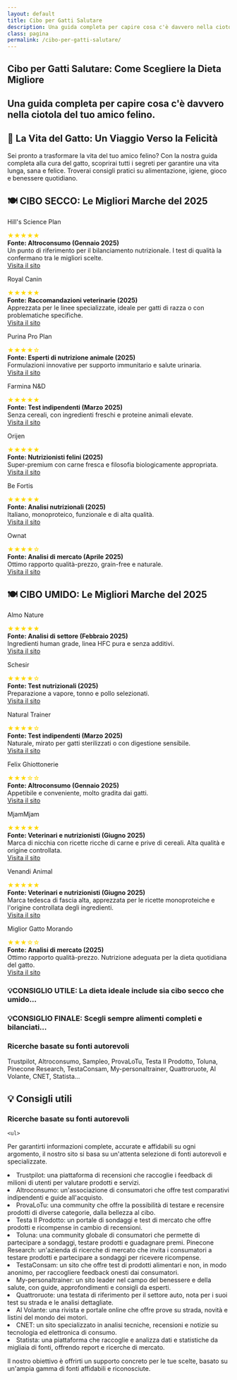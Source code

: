 ```yaml
---
layout: default
title: Cibo per Gatti Salutare
description: Una guida completa per capire cosa c'è davvero nella ciotola del tuo amico felino.
class: pagina
permalink: /cibo-per-gatti-salutare/
---
```


<main class="layout-wrapper">

  <!-- 📝 INTRODUZIONE -->
  <section class="intro">
    <h1 class="main-title-centered">Cibo per Gatti Salutare: Come Scegliere la Dieta Migliore</h1>
    <h2 class="small-title">Una guida completa per capire cosa c'è davvero nella ciotola del tuo amico felino.</h2>
  </section>


  <!-- 🌿 CONSIGLI PRATICI -->
  <section class="eco-tips">
    <h2>🐾 La Vita del Gatto: Un Viaggio Verso la Felicità</h2>
    <p>Sei pronto a trasformare la vita del tuo amico felino? Con la nostra guida completa alla cura del gatto, scoprirai tutti i segreti per garantire una vita lunga, sana e felice. Troverai consigli pratici su alimentazione, igiene, gioco e benessere quotidiano.</p>
  </section>


 <!-- CIBO SECCO -->
<h2 class="small-title">🍽️ CIBO SECCO: Le Migliori Marche del 2025</h2>

  <!-- 🔲 GRIGLIA QUADRATI SECCO -->
  <div class="square-grid">
    


<div class="content-square">
  <p>Hill's Science Plan</p>
  <div class="rating-stars" aria-label="Valutazione: 5 su 5">
    <span style="color: gold;">★★★★★</span>
  </div>
  <div class="description">
    <strong>Fonte: Altroconsumo (Gennaio 2025)</strong><br /> Un punto di riferimento per il bilanciamento nutrizionale. I test di qualità la confermano tra le migliori scelte.<br /> 
    <a class="brand-name" href="https://www.hillspet.it/" target="_blank" rel="noopener">Visita il sito</a>
  </div>
</div>

<div class="content-square">
  <p>Royal Canin</p>
  <div class="rating-stars" aria-label="Valutazione: 5 su 5">
    <span style="color: gold;">★★★★★</span>
  </div>
  <div class="description">
    <strong>Fonte: Raccomandazioni veterinarie (2025)</strong><br />  Apprezzata per le linee specializzate, ideale per gatti di razza o con problematiche specifiche.<br /> 
    <a class="brand-name" href="https://www.royalcanin.com/it" target="_blank" rel="noopener">Visita il sito</a>
  </div>
</div>

<div class="content-square">
  <p>Purina Pro Plan</p>
  <div class="rating-stars" aria-label="Valutazione: 4 su 5">
    <span style="color: gold;">★★★★☆</span>
  </div>
  <div class="description">
    <strong>Fonte: Esperti di nutrizione animale (2025)</strong><br />  Formulazioni innovative per supporto immunitario e salute urinaria.<br /> 
    <a class="brand-name" href="https://www.purina.it/" target="_blank" rel="noopener">Visita il sito</a>
  </div>
</div>

<div class="content-square">
  <p>Farmina N&D</p>
  <div class="rating-stars" aria-label="Valutazione: 5 su 5">
    <span style="color: gold;">★★★★★</span>
  </div>
  <div class="description">
    <strong>Fonte: Test indipendenti (Marzo 2025)</strong><br />  Senza cereali, con ingredienti freschi e proteine animali elevate.<br /> 
    <a class="brand-name" href="https://www.farmina.com/it/" target="_blank" rel="noopener">Visita il sito</a>
  </div>
</div>

<div class="content-square">
  <p>Orijen</p>
  <div class="rating-stars" aria-label="Valutazione: 5 su 5">
    <span style="color: gold;">★★★★★</span>
  </div>
  <div class="description">
    <strong>Fonte: Nutrizionisti felini (2025)</strong><br />  Super-premium con carne fresca e filosofia biologicamente appropriata.<br /> 
    <a class="brand-name" href="https://www.orijen.ca/" target="_blank" rel="noopener">Visita il sito</a>
  </div>
</div>

<div class="content-square">
  <p>Be Fortis</p>
  <div class="rating-stars" aria-label="Valutazione: 5 su 5">
    <span style="color: gold;">★★★★★</span>
  </div>
  <div class="description">
    <strong>Fonte: Analisi nutrizionali (2025)</strong><br />  Italiano, monoproteico, funzionale e di alta qualità.<br /> 
    <a class="brand-name" href="https://www.arcaplanet.it/s/?q=BeFortis+cat" target="_blank" rel="noopener">Visita il sito</a>
  </div>
</div>

<div class="content-square">
  <p>Ownat</p>
  <div class="rating-stars" aria-label="Valutazione: 4 su 5">
    <span style="color: gold;">★★★★☆</span>
  </div>
  <div class="description">
    <strong>Fonte: Analisi di mercato (Aprile 2025)</strong><br />  Ottimo rapporto qualità-prezzo, grain-free e naturale.<br /> 
    <a class="brand-name" href="https://www.ownat.com/it/" target="_blank" rel="noopener">Visita il sito</a>
  </div>
</div>
</div> 

<!-- CIBO UMIDO -->
<h2 class="small-title"> 🍽️ CIBO UMIDO: Le Migliori Marche del 2025</h2> 

  <!-- 🔲 GRIGLIA QUADRATI SECCO -->
  <div class="square-grid">
    
   
<div class="content-square">
  <p>Almo Nature</p>
  <div class="rating-stars" aria-label="Valutazione: 5 su 5">
    <span style="color: gold;">★★★★★</span>
  </div>
  <div class="description">
    <strong>Fonte: Analisi di settore (Febbraio 2025)</strong><br />  Ingredienti human grade, linea HFC pura e senza additivi.<br /> 
    <a class="brand-name" href="https://www.almonature.com/" target="_blank" rel="noopener">Visita il sito</a>
  </div>
</div>

<div class="content-square">
  <p>Schesir</p>
  <div class="rating-stars" aria-label="Valutazione: 4 su 5">
    <span style="color: gold;">★★★★☆</span>
  </div>
  <div class="description">
    <strong>Fonte: Test nutrizionali (2025)</strong><br />  Preparazione a vapore, tonno e pollo selezionati.<br /> 
    <a class="brand-name" href="https://www.schesir.com/" target="_blank" rel="noopener">Visita il sito</a>
  </div>
</div>

<div class="content-square">
  <p>Natural Trainer</p>
  <div class="rating-stars" aria-label="Valutazione: 4 su 5">
    <span style="color: gold;">★★★★☆</span>
  </div>
  <div class="description">
    <strong>Fonte: Test indipendenti (Marzo 2025)</strong><br />  Naturale, mirato per gatti sterilizzati o con digestione sensibile.<br /> 
    <a class="brand-name" href="https://www.trainer.eu/" target="_blank" rel="noopener">Visita il sito</a>
  </div>
</div>

<div class="content-square">
  <p>Felix Ghiottonerie</p>
  <div class="rating-stars" aria-label="Valutazione: 3 su 5">
    <span style="color: gold;">★★★☆☆</span>
  </div>
  <div class="description">
    <strong>Fonte: Altroconsumo (Gennaio 2025)</strong><br />  Appetibile e conveniente, molto gradita dai gatti.<br /> 
    <a class="brand-name" href="https://www.purina.it/felix" target="_blank" rel="noopener">Visita il sito</a>
  </div>
</div>

<div class="content-square">
  <p>MjamMjam</p>
  <div class="rating-stars" aria-label="Valutazione: 5 su 5">
    <span style="color: gold;">★★★★★</span>
  </div>
  <div class="description">
    <strong>Fonte: Veterinari e nutrizionisti (Giugno 2025)</strong><br />  Marca di nicchia con ricette ricche di carne e prive di cereali. Alta qualità e origine controllata.<br /> 
    <a class="brand-name" href="https://www.mjammjam.de/" target="_blank" rel="noopener">Visita il sito</a>
  </div>
</div>

<div class="content-square">
  <p>Venandi Animal</p>
  <div class="rating-stars" aria-label="Valutazione: 5 su 5">
    <span style="color: gold;">★★★★★</span>
  </div>
  <div class="description">
    <strong>Fonte: Veterinari e nutrizionisti (Giugno 2025)</strong><br />  Marca tedesca di fascia alta, apprezzata per le ricette monoproteiche e l'origine controllata degli ingredienti.<br /> 
    <a class="brand-name" href="https://www.venandi-animal.de/" target="_blank" rel="noopener">Visita il sito</a>
  </div>
</div>

<div class="content-square">
  <p>Miglior Gatto Morando</p>
  <div class="rating-stars" aria-label="Valutazione: 3 su 5">
    <span style="color: gold;">★★★☆☆</span>
  </div>
  <div class="description">
    <strong>Fonte: Analisi di mercato (2025)</strong><br />  Ottimo rapporto qualità-prezzo. Nutrizione adeguata per la dieta quotidiana del gatto.<br /> 
    <a class="brand-name" href="https://www.morando.it/" target="_blank" rel="noopener">Visita il sito</a>
  </div>
</div>
  </div>
</div>

<!-- 💡 CONSIGLI FINALI -->
  <h3 class="small-title left">💡CONSIGLIO UTILE: La dieta ideale include sia cibo secco che umido...</h3>
  <h3 class="small-title left">💡CONSIGLIO FINALE: Scegli sempre alimenti completi e bilanciati...</h3>

  <!-- 🔍 FONTI -->
  
   <section class="text-block">
    <h3>Ricerche basate su fonti autorevoli</h3>
    <p>Trustpilot, Altroconsumo, Sampleo, ProvaLoTu, Testa Il Prodotto, Toluna, Pinecone Research, TestaConsam, My-personaltrainer, Quattroruote, Al Volante, CNET, Statista...</p>
  </section>

  <h2>💡 Consigli utili</h2>
  
 <h3>Ricerche basate su fonti autorevoli</h3>
 
    <ul>
    
<stong>Per garantirti informazioni complete, accurate e affidabili su ogni argomento, il nostro sito si basa su un'attenta selezione di fonti autorevoli e specializzate.</stong>

<li>Trustpilot: una piattaforma di recensioni che raccoglie i feedback di milioni di utenti per valutare prodotti e servizi.</li>

<li>Altroconsumo: un'associazione di consumatori che offre test comparativi indipendenti e guide all'acquisto.</li>

<li>ProvaLoTu: una community che offre la possibilità di testare e recensire prodotti di diverse categorie, dalla bellezza al cibo.</li>

<li>Testa Il Prodotto: un portale di sondaggi e test di mercato che offre prodotti e ricompense in cambio di recensioni.</li>

<li>Toluna: una community globale di consumatori che permette di partecipare a sondaggi, testare prodotti e guadagnare premi.
Pinecone Research: un'azienda di ricerche di mercato che invita i consumatori a testare prodotti e partecipare a sondaggi per ricevere ricompense.</li>

<li>TestaConsam: un sito che offre test di prodotti alimentari e non, in modo anonimo, per raccogliere feedback onesti dai consumatori.</li>

<li>My-personaltrainer: un sito leader nel campo del benessere e della salute, con guide, approfondimenti e consigli da esperti.</li>

<li>Quattroruote: una testata di riferimento per il settore auto, nota per i suoi test su strada e le analisi dettagliate.</li>

<li>Al Volante: una rivista e portale online che offre prove su strada, novità e listini del mondo dei motori.</li>

<li>CNET: un sito specializzato in analisi tecniche, recensioni e notizie su tecnologia ed elettronica di consumo.</li>

<li>Statista: una piattaforma che raccoglie e analizza dati e statistiche da migliaia di fonti, offrendo report e ricerche di mercato.</li>

Il nostro obiettivo è offrirti un supporto concreto per le tue scelte, basato su un'ampia gamma di fonti affidabili e riconosciute.

</ul>
  </section>

</main>


